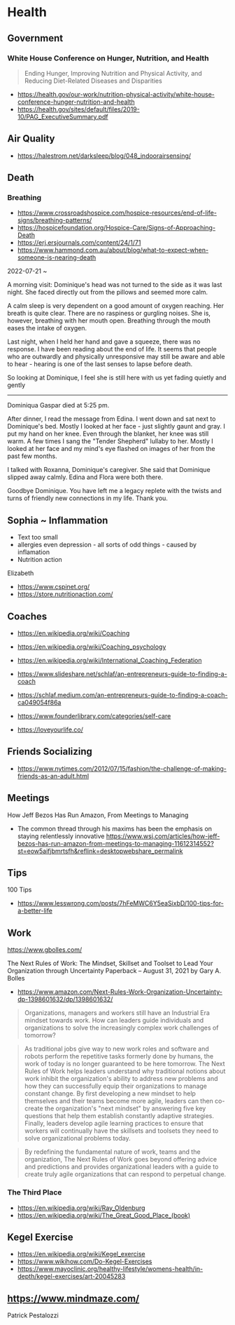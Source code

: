 # Health

## Government

### White House Conference on Hunger, Nutrition, and Health

>Ending Hunger, Improving Nutrition and Physical Activity, and Reducing Diet-Related Diseases and Disparities

* https://health.gov/our-work/nutrition-physical-activity/white-house-conference-hunger-nutrition-and-health
* https://health.gov/sites/default/files/2019-10/PAG_ExecutiveSummary.pdf

## Air Quality

* https://halestrom.net/darksleep/blog/048_indoorairsensing/


## Death

### Breathing

* https://www.crossroadshospice.com/hospice-resources/end-of-life-signs/breathing-patterns/
* https://hospicefoundation.org/Hospice-Care/Signs-of-Approaching-Death
* https://erj.ersjournals.com/content/24/1/71
* https://www.hammond.com.au/about/blog/what-to-expect-when-someone-is-nearing-death


2022-07-21 ~

A morning visit: Dominique's head was not turned to the side as it was last night. She faced directly out from the pillows and seemed more calm.

A calm sleep is very dependent on a good amount of oxygen reaching. Her breath is quite clear. There are no raspiness or gurgling noises. She is, however, breathing with her mouth open. Breathing through the mouth eases the intake of oxygen.

Last night, when I held her hand and gave a squeeze, there was no response. I have been reading about the end of life. It seems that people who are outwardly and physically unresponsive may still be aware and able to hear - hearing is one of the last senses to lapse before death.

So looking at Dominique, I feel she is still here with us yet fading quietly and gently


***

Dominiqua Gaspar died at 5:25 pm.

After dinner, I read the message from Edina. I went down and sat next to Dominique's bed. Mostly I looked at her face - just slightly gaunt and gray. I put my hand on her knee. Even through the blanket, her knee was still warm. A few times I sang the "Tender Shepherd" lullaby to her. Mostly I looked at her face and my mind's eye flashed on images of her from the past few months.

I talked with Roxanna, Dominique's caregiver. She said that Dominique slipped away calmly. Edina and Flora were both there.

Goodbye Dominique. You have left me a legacy replete with the twists and turns of friendly new connections in my life. Thank you.




## Sophia ~ Inflammation

* Text too small
* allergies even depression - all sorts of odd things - caused by inflamation
* Nutrition action

Elizabeth

* https://www.cspinet.org/
* https://store.nutritionaction.com/

## Coaches

* https://en.wikipedia.org/wiki/Coaching
* https://en.wikipedia.org/wiki/Coaching_psychology
* https://en.wikipedia.org/wiki/International_Coaching_Federation
* https://www.slideshare.net/schlaf/an-entrepreneurs-guide-to-finding-a-coach
* https://schlaf.medium.com/an-entrepreneurs-guide-to-finding-a-coach-ca049054f86a
* https://www.founderlibrary.com/categories/self-care

* https://loveyourlife.co/

## Friends Socializing

* https://www.nytimes.com/2012/07/15/fashion/the-challenge-of-making-friends-as-an-adult.html


## Meetings

How Jeff Bezos Has Run Amazon, From Meetings to Managing
* The common thread through his maxims has been the emphasis on staying relentlessly innovative
https://www.wsj.com/articles/how-jeff-bezos-has-run-amazon-from-meetings-to-managing-11612314552?st=eow5aifjbmrtsfh&reflink=desktopwebshare_permalink


## Tips

100 Tips

* https://www.lesswrong.com/posts/7hFeMWC6Y5eaSixbD/100-tips-for-a-better-life


## Work

https://www.gbolles.com/

The Next Rules of Work: The Mindset, Skillset and Toolset to Lead Your Organization through Uncertainty Paperback – August 31, 2021
by Gary A. Bolles

* https://www.amazon.com/Next-Rules-Work-Organization-Uncertainty-dp-1398601632/dp/1398601632/

>Organizations, managers and workers still have an Industrial Era mindset towards work. How can leaders guide individuals and organizations to solve the increasingly complex work challenges of tomorrow?

>As traditional jobs give way to new work roles and software and robots perform the repetitive tasks formerly done by humans, the work of today is no longer guaranteed to be here tomorrow. The Next Rules of Work helps leaders understand why traditional notions about work inhibit the organization's ability to address new problems and how they can successfully equip their organizations to manage constant change. By first developing a new mindset to help themselves and their teams become more agile, leaders can then co-create the organization's "next mindset" by answering five key questions that help them establish constantly adaptive strategies. Finally, leaders develop agile learning practices to ensure that workers will continually have the skillsets and toolsets they need to solve organizational problems today.

>By redefining the fundamental nature of work, teams and the organization, The Next Rules of Work goes beyond offering advice and predictions and provides organizational leaders with a guide to create truly agile organizations that can respond to perpetual change.


### The Third Place

* https://en.wikipedia.org/wiki/Ray_Oldenburg
* https://en.wikipedia.org/wiki/The_Great_Good_Place_(book)


## Kegel Exercise

* https://en.wikipedia.org/wiki/Kegel_exercise
* https://www.wikihow.com/Do-Kegel-Exercises
* https://www.mayoclinic.org/healthy-lifestyle/womens-health/in-depth/kegel-exercises/art-20045283


## https://www.mindmaze.com/

Patrick Pestalozzi
